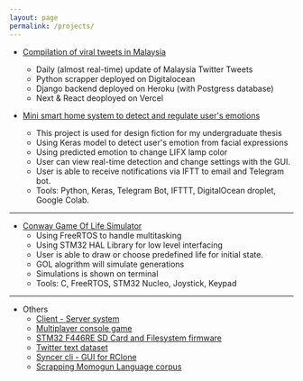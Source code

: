```yaml
---
layout: page
permalink: /projects/
---
```


- [Compilation of viral tweets in Malaysia](https://www.gerbang.space/)
  - Daily (almost real-time) update of Malaysia Twitter Tweets
  - Python scrapper deployed on Digitalocean
  - Django backend deployed on Heroku (with Postgress database)
  - Next & React deoployed on Vercel

- [Mini smart home system to detect and regulate user's emotions](https://github.com/devennn/Smart-Home-Emotional-Detection-Regulation)
  - This project is used for design fiction for my undergraduate thesis
  - Using Keras model to detect user's emotion from facial expressions
  - Using predicted emotion to change LIFX lamp color
  - User can view real-time detection and change settings with the GUI.
  - User is able to receive notifications via IFTT to email and Telegram bot.
  - Tools: Python, Keras, Telegram Bot, IFTTT,  DigitalOcean droplet, Google Colab.
  
---

- [Conway Game Of Life Simulator](https://github.com/devennn/csse3010-2020Sem1)
  - Using FreeRTOS to handle multitasking
  - Using STM32 HAL Library for low level interfacing
  - User is able to draw or choose predefined life for initial state.
  - GOL alogrithm will simulate generations
  - Simulations is shown on terminal 
  - Tools: C, FreeRTOS, STM32 Nucleo, Joystick, Keypad

---

- Others
  - [Client - Server system](https://github.com/devennn/depot-server-client)
  - [Multiplayer console game](https://github.com/devennn/multiplayer-hub)
  - [STM32 F446RE SD Card and Filesystem firmware](https://github.com/devennn/sd_card_l446re_spi)
  - [Twitter text dataset](https://github.com/devennn/malaysian-tweets)
  - [Syncer cli - GUI for RClone](https://github.com/devennn/Syncer-cli)
  - [Scrapping Momogun Language corpus](https://github.com/devennn/rungus-language-corpus)
